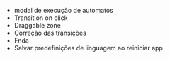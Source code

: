 - modal de execução de automatos
- Transition on click
- Draggable zone 
- Correção das transições
- Fnda
- Salvar predefinições de linguagem ao reiniciar app
